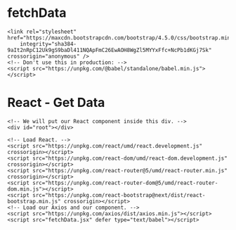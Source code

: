# fetchData
<html>

<head>
    <meta charset="UTF-8" />
    <title>React Data Pagination</title>

    <link rel="stylesheet" href="https://maxcdn.bootstrapcdn.com/bootstrap/4.5.0/css/bootstrap.min.css"
        integrity="sha384-9aIt2nRpC12Uk9gS9baDl411NQApFmC26EwAOH8WgZl5MYYxFfc+NcPb1dKGj7Sk" crossorigin="anonymous" />
    <!-- Don't use this in production: -->
    <script src="https://unpkg.com/@babel/standalone/babel.min.js"></script>
</head>

<body>
    <h1>React - Get Data</h1>

    <!-- We will put our React component inside this div. -->
    <div id="root"></div>

    <!-- Load React. -->
    <script src="https://unpkg.com/react/umd/react.development.js" crossorigin></script>
    <script src="https://unpkg.com/react-dom/umd/react-dom.development.js" crossorigin></script>
    <script src="https://unpkg.com/react-router@5/umd/react-router.min.js" crossorigin></script>
    <script src="https://unpkg.com/react-router-dom@5/umd/react-router-dom.min.js"></script>
    <script src="https://unpkg.com/react-bootstrap@next/dist/react-bootstrap.min.js" crossorigin></script>
    <!-- Load our Axios and our component. -->
    <script src="https://unpkg.com/axios/dist/axios.min.js"></script>
    <script src="fetchData.jsx" defer type="text/babel"></script>
</body>

</html>
